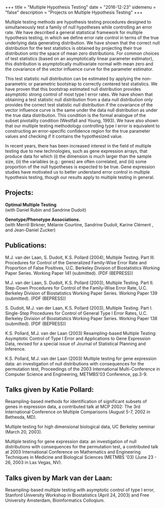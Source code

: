 +++
title = "Multiple Hypothesis Testing"
date = "2016-12-23"
sidemenu = "false"
description = "Projects on Multiple Hypothesis Testing"
+++

Multiple testing methods are hypothesis testing procedures designed to simultaneously test a family of null hypotheses while controlling an error rate. We have described a general statistical framework for multiple hypothesis testing, in which we define error rate control in terms of the true underlying data generating distribution. We have shown that the correct null distribution for the test statistics is obtained by projecting their true distribution onto the space of mean zero distributions. For common choices of test statistics (based on an asymptotically linear parameter estimator), this distribution is asymptotically multivariate normal with mean zero and the covariance of the vector influence curve for the parameter estimator.

This test statistic null distribution can be estimated by applying the non-parametric or parametric bootstrap to correctly centered test statistics. We have proven that this bootstrap estimated null distribution provides asymptotic strong control of most type I error rates. We have shown that obtaining a test statistic null distribution from a data null distribution only provides the correct test statistic null distribution if the covariance of the vector influence curve is the same under the data null distribution as under the true data distribution. This condition is the formal analogue of the subset pivotality condition (Westfall and Young, 1993). We have also shown that our multiple testing methodology controlling type I error is equivalent to constructing an error-specific confidence region for the true parameter values and checking if it contains the hypothesized value.

In recent years, there has been increased interest in the field of multiple testing due to new technologies, such as gene expression arrays, that produce data for which (i) the dimension is much larger than the sample size, (ii) the variables (e.g.: genes) are often correlated, and (iii) some proportion of the null hypotheses is expected to be true. Gene expression studies have motivated us to better understand error control in multiple hypothesis testing, though our results apply to multiple testing in general.

## Projects:

**Optimal Multiple Testing**<br>
(with Daniel Rubin and Sandrine Dudoit)

**Genotype/Phenotype Associations.**<br>
(with Merrill Birkner, Mélanie Courtine, Sandrine Dudoit, Karine Clément , and Jean-Daniel Zucker)

## Publications:

M.J. van der Laan, S. Dudoit, K.S. Pollard (2004), Multiple Testing. Part III. Procedures for Control of the Generalized Family-Wise Error Rate and Proportion of False Positives, U.C. Berkeley Division of Biostatistics Working Paper Series. Working Paper 141 (submitted).
(PDF (BEPRESS))

M.J. van der Laan, S. Dudoit, K.S. Pollard (2003), Multiple Testing. Part II. Step-Down Procedures for Control of the Family-Wise Error Rate, U.C. Berkeley Division of Biostatistics Working Paper Series. Working Paper 139 (submitted).
(PDF (BEPRESS))

S. Dudoit, M.J. van der Laan, K.S. Pollard (2003), Multiple Testing. Part I. Single-Step Procedures for Control of General Type I Error Rates, U.C. Berkeley Division of Biostatistics Working Paper Series. Working Paper 138 (submitted).
(PDF (BEPRESS))

K.S. Pollard, M.J. van der Laan (2003)  Resampling-based Multiple Testing: Asymptotic Control of Type I Error and Applications to Gene Expression Data, revised for a special issue of Journal of Statistical Planning and Inference.

K.S. Pollard, M.J. van der Laan (2003)  Multiple testing for gene expression data: an investigation of null distributions with consequences for the permutation test, Proceedings of the 2003 International Multi-Conference in Computer Science and Engineering, METMBS'03 Conference, pp.3-9.

## Talks given by Katie Pollard:

Resampling-based methods for identification of significant subsets of genes in expression data, a contributed talk at MCP 2002: The 3rd International Conference on Multiple Comparisons (August 5-7, 2002 in Bethesda, MD).

Multiple testing for high dimensional biological data, UC Berkeley seminar (March 20, 2003).

Multiple testing for gene expression data: an investigation of null distributions with consequences for the permutation test, a contributed talk at 2003 International Conference on Mathematics and Engineering Techniques in Medicine and Biological Sciences (METMBS '03) (June 23 - 26, 2003 in Las Vegas, NV).

## Talks given by Mark van der Laan:

Resampling-based multiple testing with asymptotic control of type I error, Stanford University Workshop in Biostatistics (April 24, 2003) and Free University Amsterdam, Bioinformatics Colloqium.
